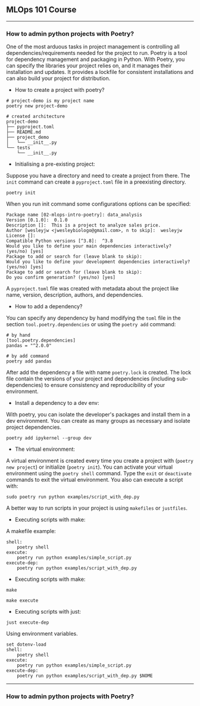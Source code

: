 ## MLOps 101 Course

---

### How to admin python projects with Poetry?

One of the most arduous tasks in project management is controlling all dependencies/requirements needed for the project to run. Poetry is a tool for dependency management and packaging in Python. With Poetry, you can specify the libraries your project relies on, and it manages their installation and updates. It provides a lockfile for consistent installations and can also build your project for distribution.

- How to create a project with poetry?

```
# project-demo is my project name
poetry new project-demo

# created architecture
project-demo
├── pyproject.toml
├── README.md
├── project_demo
│   └── __init__.py
└── tests
    └── __init__.py
```

- Initialising a pre-existing project:

Suppose you have a directory and need to create a project from there. The `init` command can create a `pyproject.toml` file in a preexisting directory.

```
poetry init
```

When you run init command some configurations options can be specified:

```
Package name [02-mlops-intro-poetry]: data_analysis
Version [0.1.0]:  0.1.0
Description []:  This is a project to analyze sales price.
Author [wesleyjw <jwesleybiologo@gmail.com>, n to skip]:  wesleyjw
License []:  
Compatible Python versions [^3.8]:  ^3.8
Would you like to define your main dependencies interactively? (yes/no) [yes]
Package to add or search for (leave blank to skip):
Would you like to define your development dependencies interactively? (yes/no) [yes] 
Package to add or search for (leave blank to skip): 
Do you confirm generation? (yes/no) [yes] 
```
A `pyproject.toml` file was created with metadata about the project like name, version, description, authors, and dependencies.

- How to add a dependency?

You can specify any dependency by hand modifying the `toml` file in the section `tool.poetry.dependencies` or using the `poetry add` command:

```
# by hand
[tool.poetry.dependencies]
pandas = "^2.0.0"

# by add command
poetry add pandas
```

After add the dependency a file with name `poetry.lock` is created. The lock file contain the versions of your project and dependencies (including sub-dependencies) to ensure consistency and reproducibility of your environment.

- Install a dependency to a dev env:

With poetry, you can isolate the developer's packages and install them in a dev environment. You can create as many groups as necessary and isolate project dependencies. 

```
poetry add ipykernel --group dev
```

- The virtual environment:

A virtual environment is created every time you create a project with (`poetry new project`) or initialize (`poetry init`). You can activate your virtual environment using the `poetry shell` command. Type the `exit` or `deactivate` commands to exit the virtual environment. You also can execute a script with:

```
sudo poetry run python examples/script_with_dep.py
```

A better way to run scripts in your project is using `makefiles` or `justfiles`.

- Executing scripts with make:

A makefile example:

```
shell:
	poetry shell
execute:
	poetry run python examples/simple_script.py
execute-dep:
	poetry run python examples/script_with_dep.py
```

- Executing scripts with make:

```
make
```

```
make execute
```

- Executing scripts with just:

```
just execute-dep
```

Using environment variables. 

```
set dotenv-load
shell:
    poetry shell
execute:
    poetry run python examples/simple_script.py
execute-dep:
    poetry run python examples/script_with_dep.py $NOME
```

---

### How to admin python projects with Poetry?
